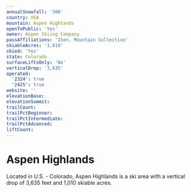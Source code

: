 ```yaml
---
annualSnowfall: '300'
country: USA
mountain: Aspen Highlands
openToPublic: 'Yes'
owner: Aspen Skiing Company
passAffiliations: 'Ikon, Mountain Collective'
skiableAcres: '1,010'
skied: 'Yes'
state: Colorado
surfaceLiftsOnly: 'No'
verticalDrop: '3,635'
operated:
  '2324': true
  '2425': true
website: ''
elevationBase:
elevationSummit:
trailCount:
trailPctBeginner:
trailPctIntermediate:
trailPctAdvanced:
liftCount:
---
```



# Aspen Highlands

Located in U.S. - Colorado, Aspen Highlands is a ski area with a vertical drop of 3,635 feet and 1,010 skiable acres.
